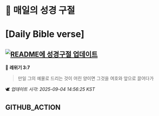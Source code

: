 # 🙏 매일의 성경 구절
# [Daily Bible verse]
## [![README에 성경구절 업데이트](https://github.com/DONGSUKA/first_test/actions/workflows/update-readme-bible.yml/badge.svg)](https://github.com/DONGSUKA/first_test/actions/workflows/update-readme-bible.yml)
<!-- START_BIBLE_VERSE -->
📖 **레위기 3:7**
> 만일 그의 예물로 드리는 것이 어린 양이면 그것을 여호와 앞으로 끌어다가

🕊️ _업데이트 시각: 2025-09-04 14:56:25 KST_
  <!-- END_BIBLE_VERSE -->
## GITHUB_ACTION
